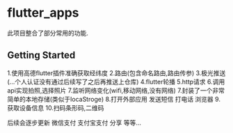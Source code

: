 # flutter_apps

此项目整合了部分常用的功能.

## Getting Started

1.使用高德flutter插件准确获取经纬度
2.路由(包含命名路由,路由传参)
3.极光推送(...个人认证没有通过后续写了之后再推送上仓库)
4.flutter轮播
5.http请求
6.调用api实现拍照,选择照片
7.监听网络变化(wifi,移动网络,没有网络)
7.封装了一个非常简单的本地存储(类似于locaStroge)
8.打开外部应用 发送短信 打电话  浏览器
9.获取设备信息
10.扫码条形码,二维码


后续会逐步更新 微信支付 支付宝支付  分享 等等...
